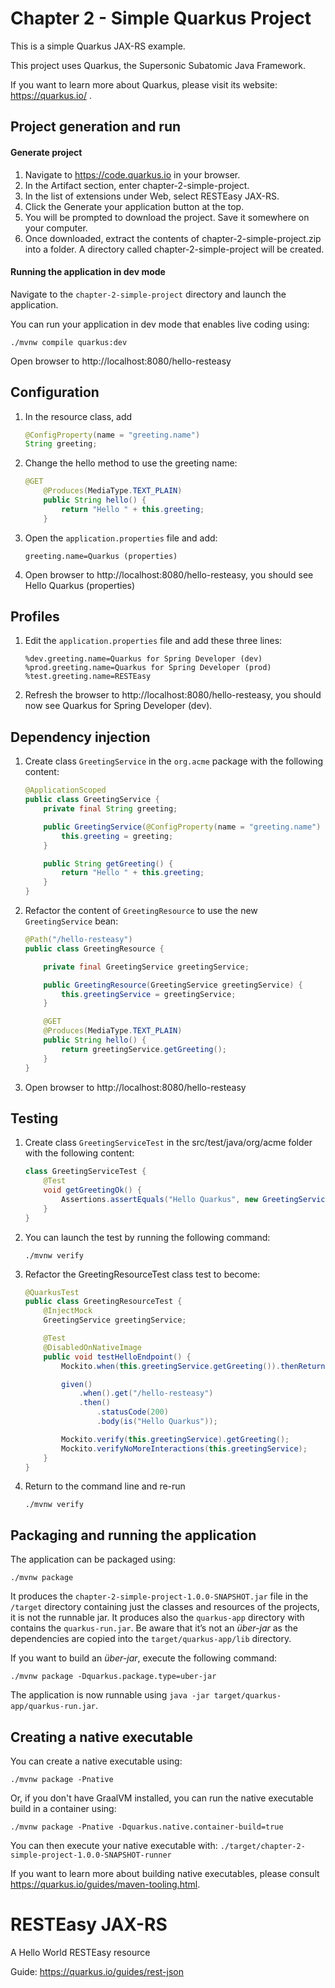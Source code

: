 # Chapter 2 - Simple Quarkus Project
This is a simple Quarkus JAX-RS example.

This project uses Quarkus, the Supersonic Subatomic Java Framework.

If you want to learn more about Quarkus, please visit its website: https://quarkus.io/ .

## Project generation and run

#### Generate project
1. Navigate to https://code.quarkus.io in your browser.
1. In the Artifact section, enter chapter-2-simple-project.
1. In the list of extensions under Web, select RESTEasy JAX-RS.
1. Click the Generate your application button at the top.
1. You will be prompted to download the project. Save it somewhere on your computer.
1. Once downloaded, extract the contents of chapter-2-simple-project.zip into a folder. A directory called chapter-2-simple-project will be created.

#### Running the application in dev mode

Navigate to the `chapter-2-simple-project` directory and launch the application.

You can run your application in dev mode that enables live coding using:
```shell script
./mvnw compile quarkus:dev
```

Open browser to http://localhost:8080/hello-resteasy


## Configuration

1. In the resource class, add 
    ```java
    @ConfigProperty(name = "greeting.name")
    String greeting;
    ```
1. Change the hello method to use the greeting name:
    ```java
    @GET
    	@Produces(MediaType.TEXT_PLAIN)
    	public String hello() {
    		return "Hello " + this.greeting;
    	}
    ```    

1. Open the `application.properties` file and add:
    ```properties
    greeting.name=Quarkus (properties)
    ``` 
1. Open browser to http://localhost:8080/hello-resteasy, you should see Hello Quarkus (properties)

## Profiles

1. Edit the `application.properties` file and add these three lines:
    ```
    %dev.greeting.name=Quarkus for Spring Developer (dev)
    %prod.greeting.name=Quarkus for Spring Developer (prod)
    %test.greeting.name=RESTEasy    
    ```
1. Refresh the browser to http://localhost:8080/hello-resteasy, you should now see Quarkus for Spring Developer (dev).

## Dependency injection

1. Create class `GreetingService` in the `org.acme` package with the following content:
    ```java
    @ApplicationScoped
    public class GreetingService {
        private final String greeting;
    
        public GreetingService(@ConfigProperty(name = "greeting.name") String greeting) {
            this.greeting = greeting;
        }
    
        public String getGreeting() {
            return "Hello " + this.greeting;
        }
    }
    ```

1. Refactor the content of `GreetingResource` to use the new `GreetingService` bean:
    ```java
    @Path("/hello-resteasy")
    public class GreetingResource {
    
        private final GreetingService greetingService;
    
        public GreetingResource(GreetingService greetingService) {
            this.greetingService = greetingService;
        }
    
        @GET
        @Produces(MediaType.TEXT_PLAIN)
        public String hello() {
            return greetingService.getGreeting();
        }
    }
    ```

3. Open browser to http://localhost:8080/hello-resteasy

## Testing

1. Create class `GreetingServiceTest` in the src/test/java/org/acme folder with the following content:
    ```java
    class GreetingServiceTest {
        @Test
        void getGreetingOk() {
            Assertions.assertEquals("Hello Quarkus", new GreetingService("Quarkus").getGreeting());
        }
    }
    ```

1. You can launch the test by running the following command:
    ```shell script
    ./mvnw verify
    ```
1. Refactor the GreetingResourceTest class test to become:
    ```java
    @QuarkusTest
    public class GreetingResourceTest {
        @InjectMock
        GreetingService greetingService;
    
        @Test
        @DisabledOnNativeImage
        public void testHelloEndpoint() {
            Mockito.when(this.greetingService.getGreeting()).thenReturn("Hello Quarkus");
    
            given()
                .when().get("/hello-resteasy")
                .then()
                    .statusCode(200)
                    .body(is("Hello Quarkus"));
    
            Mockito.verify(this.greetingService).getGreeting();
            Mockito.verifyNoMoreInteractions(this.greetingService);
        }
    }
    ```
1. Return to the command line and re-run
    ```shell script
    ./mvnw verify
    ```

## Packaging and running the application

The application can be packaged using:
```shell script
./mvnw package
```
It produces the `chapter-2-simple-project-1.0.0-SNAPSHOT.jar` file in the `/target` directory  containing just the classes and resources of the projects, it is not the runnable jar.
It produces also the `quarkus-app` directory with contains the `quarkus-run.jar`. Be aware that it’s not an _über-jar_ as the dependencies are copied into the `target/quarkus-app/lib` directory.

If you want to build an _über-jar_, execute the following command:
```shell script
./mvnw package -Dquarkus.package.type=uber-jar
```

The application is now runnable using `java -jar target/quarkus-app/quarkus-run.jar`.

## Creating a native executable

You can create a native executable using: 
```shell script
./mvnw package -Pnative
```

Or, if you don't have GraalVM installed, you can run the native executable build in a container using: 
```shell script
./mvnw package -Pnative -Dquarkus.native.container-build=true
```

You can then execute your native executable with: `./target/chapter-2-simple-project-1.0.0-SNAPSHOT-runner`

If you want to learn more about building native executables, please consult https://quarkus.io/guides/maven-tooling.html.

# RESTEasy JAX-RS

<p>A Hello World RESTEasy resource</p>

Guide: https://quarkus.io/guides/rest-json
